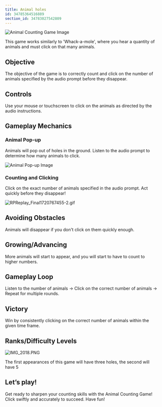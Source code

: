 ```yaml
---
title: Animal holes
id: 34785364516889
section_id: 34783027542809
---
```

![Animal Counting Game Image](https://help.studycat.com/hc/article_attachments/34829163309209)


This game works similarly to 'Whack\-a\-mole', where you hear a quantity of animals and must click on that many animals.


## Objective


The objective of the game is to correctly count and click on the number of animals specified by the audio prompt before they disappear.


## Controls


Use your mouse or touchscreen to click on the animals as directed by the audio instructions.


## Gameplay Mechanics


### Animal Pop\-up


Animals will pop out of holes in the ground. Listen to the audio prompt to determine how many animals to click.


![Animal Pop-up Image](https://help.studycat.com/hc/article_attachments/34829163315225)


### Counting and Clicking


Click on the exact number of animals specified in the audio prompt. Act quickly before they disappear!


![RPReplay_Final1720767455-2.gif](https://help.studycat.com/hc/article_attachments/34975029772825)


## Avoiding Obstacles


Animals will disappear if you don't click on them quickly enough.


## Growing/Advancing


More animals will start to appear, and you will start to have to count to higher numbers.


## Gameplay Loop


Listen to the number of animals \-\> Click on the correct number of animals \-\> Repeat for multiple rounds.


## Victory


Win by consistently clicking on the correct number of animals within the given time frame.


## Ranks/Difficulty Levels


![IMG_2018.PNG](https://help.studycat.com/hc/article_attachments/34829163311897)


The first appearances of this game will have three holes, the second will have 5


## Let’s play!


Get ready to sharpen your counting skills with the Animal Counting Game! Click swiftly and accurately to succeed. Have fun!

